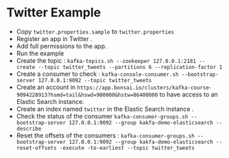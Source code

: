 Twitter Example
==============

* Copy ```twitter.properties.sample``` to ```twitter.properties```
* Register an app in Twitter .
* Add full permissions to the app.
* Run the example
* Create the topic : ```kafka-topics.sh --zookeeper 127.0.0.1:2181 --create --topic twitter_tweets --partitions 6 --replication-factor 1```
* Create a consumer to check : ```kafka-console-consumer.sh --bootstrap-server 127.0.0.1:9092 --topic twitter_tweets```
* Create an account in ```https://app.bonsai.io/clusters/kafka-course-9094228913?hsmd=tail&hswd=900000&hstw=86400000``` to have access to an Elastic Search instance.
* Create an index named ```twitter``` in the Elastic Search instance .
* Check the status of the consumer ```kafka-consumer-groups.sh --bootstrap-server 127.0.0.1:9092 --group kakfa-demo-elasticsearch --describe```
* Reset the offsets of the consumers : ```kafka-consumer-groups.sh --bootstrap-server 127.0.0.1:9092 --group kakfa-demo-elasticsearch --reset-offsets -execute -to-earliest --topic twitter_tweets```
